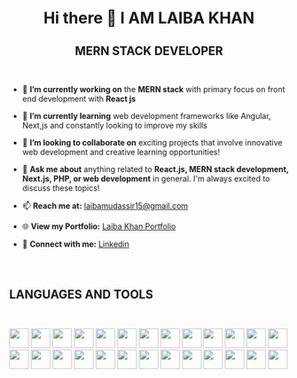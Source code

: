 <h1 align="center">Hi there 👋 I AM LAIBA KHAN</h1>
<h2 align="center">MERN STACK DEVELOPER</h3>

</br>

- 🔭 <b>I’m currently working on</b> the <b>MERN stack</b> with primary focus on front end development with <b>React js</b>
  
- 🌱 <b>I’m currently learning</b> web development frameworks like Angular, Next,js and constantly looking to improve my skills
  
- 👯 <b>I’m looking to collaborate on</b> exciting projects that involve innovative web development and creative learning opportunities!

- 💬 <b>Ask me about</b> anything related to **React.js, MERN stack development, Next.js, PHP, or web development** in general. I'm always excited to discuss these topics!
  
- 📫 <b>Reach me at:</b> laibamudassir15@gmail.com

- 🌐 <b>View my Portfolio:</b> [Laiba Khan Portfolio](https://laiba-khan-portfolio.surge.sh/)

- 💼 <b>Connect with me:</b> [Linkedin](https://www.linkedin.com/in/laiba-khan-8212891a7/)

</br>

#

<h2>LANGUAGES AND TOOLS</h1>
</br>

[<img src="https://img.shields.io/badge/React-%2361DAFB.svg?style=for-the-badge&logo=react&logoColor=white" height="35">](https://reactjs.org/)
[<img src="https://img.shields.io/badge/Node.js-%2343853D.svg?style=for-the-badge&logo=node.js&logoColor=white" height="35">](https://nodejs.org/)
[<img src="https://img.shields.io/badge/Express-%23404D59.svg?style=for-the-badge&logo=express&logoColor=white" height="35">](https://expressjs.com/)
[<img src="https://img.shields.io/badge/MongoDB-%2347A248.svg?style=for-the-badge&logo=mongodb&logoColor=white" height="35">](https://www.mongodb.com/)
[<img src="https://img.shields.io/badge/Angular-%23DD0031.svg?style=for-the-badge&logo=angular&logoColor=white" height="35">](https://angular.io/)
[<img src="https://img.shields.io/badge/Bootstrap-%23563D7C.svg?style=for-the-badge&logo=bootstrap&logoColor=white" height="35">](https://getbootstrap.com/)
[<img src="https://img.shields.io/badge/CSS3-%231572B6.svg?style=for-the-badge&logo=css3&logoColor=white" height="35">](https://www.w3.org/Style/CSS/)
[<img src="https://img.shields.io/badge/HTML5-%23E34F26.svg?style=for-the-badge&logo=html5&logoColor=white" height="35">](https://html.spec.whatwg.org/multipage/)
[<img src="https://img.shields.io/badge/JavaScript-%23F7DF1E.svg?style=for-the-badge&logo=javascript&logoColor=black" height="35">](https://developer.mozilla.org/en-US/docs/Web/JavaScript)
[<img src="https://img.shields.io/badge/MySQL-%234479A1.svg?style=for-the-badge&logo=mysql&logoColor=white" height="35">](https://www.mysql.com/)
[<img src="https://img.shields.io/badge/PHP-%23777BB4.svg?style=for-the-badge&logo=php&logoColor=white" height="35">](https://www.php.net/)
[<img src="https://img.shields.io/badge/C-%2300599C.svg?style=for-the-badge&logo=c&logoColor=white" height="35">](https://en.wikipedia.org/wiki/C_(programming_language))
[<img src="https://img.shields.io/badge/C++-%2300599C.svg?style=for-the-badge&logo=c%2B%2B&logoColor=white" height="35">](https://en.wikipedia.org/wiki/C%2B%2B)
[<img src="https://img.shields.io/badge/C%23-%23239120.svg?style=for-the-badge&logo=c-sharp&logoColor=white" height="35">](https://docs.microsoft.com/en-us/dotnet/csharp/)
[<img src="https://img.shields.io/badge/Python-%233776AB.svg?style=for-the-badge&logo=python&logoColor=white" height="35">](https://www.python.org/)
[<img src="https://img.shields.io/badge/Firebase-%23039BE5.svg?style=for-the-badge&logo=firebase&logoColor=white" height="35">](https://firebase.google.com/)
[<img src="https://img.shields.io/badge/Flutter-%2302569B.svg?style=for-the-badge&logo=flutter&logoColor=white" height="35">](https://flutter.dev/)
[<img src="https://img.shields.io/badge/Git-%23F05032.svg?style=for-the-badge&logo=git&logoColor=white" height="35">](https://git-scm.com/)
[<img src="https://img.shields.io/badge/Cypress-%23222222.svg?style=for-the-badge&logo=cypress&logoColor=white" height="35">](https://www.cypress.io/)
[<img src="https://img.shields.io/badge/Figma-%23F24E1E.svg?style=for-the-badge&logo=figma&logoColor=white" height="35">](https://www.figma.com/)
[<img src="https://img.shields.io/badge/Adobe%20XD-%23FF61F6.svg?style=for-the-badge&logo=adobe%20xd&logoColor=white" height="35">](https://www.adobe.com/products/xd.html)
[<img src="https://img.shields.io/badge/TypeScript-%233178C6.svg?style=for-the-badge&logo=typescript&logoColor=white" height="35">](https://www.typescriptlang.org/)
[<img src="https://img.shields.io/badge/Katalon%20Studio-%234ea94b.svg?style=for-the-badge&logo=katalon-studio&logoColor=white" height="35">](https://www.katalon.com/)
[<img src="https://img.shields.io/badge/Postman-%23FF6C37.svg?style=for-the-badge&logo=postman&logoColor=white" height="35">](https://www.postman.com/)
[<img src="https://img.shields.io/badge/SonarQube-%234E9BCD.svg?style=for-the-badge&logo=sonarqube&logoColor=white" height="35">](https://www.sonarqube.org/)
[<img src="https://img.shields.io/badge/Zenmap-%23528B9E.svg?style=for-the-badge&logo=nmap&logoColor=white" height="35">](https://nmap.org/zenmap/)



